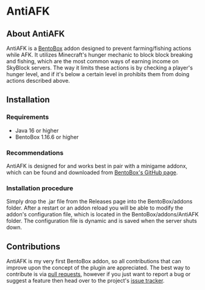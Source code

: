 # AntiAFK
## About AntiAFK
AntiAFK is a [BentoBox](https://github.com/BentoBoxWorld/BentoBox) addon designed to prevent farming/fishing actions while AFK. 
It utilizes Minecraft's hunger mechanic to block block breaking and fishing, which are the most common ways of earning income on SkyBlock servers.
The way it limits these actions is by checking a player's hunger level, and if it's below a certain level in prohibits them from doing actions described above.
## Installation
### Requirements
* Java 16 or higher
* BentoBox 1.16.6 or higher
### Recommendations
AntiAFK is designed for and works best in pair with a minigame addonx, which can be found and downloaded from [BentoBox's GitHub page](https://github.com/BentoBoxWorld).
### Installation procedure
Simply drop the .jar file from the Releases page into the BentoBox/addons folder. After a restart or an addon reload you will be able to modify the addon's configuration file,
which is located in the BentoBox/addons/AntiAFK folder. The configuration file is dynamic and is saved when the server shuts down.
## Contributions
AntiAFK is my very first BentoBox addon, so all contributions that can improve upon the concept of the plugin are appreciated. The best way to contribute is via [pull requests](https://github.com/therealdgrew/AntiAFK/pulls),
however if you just want to report a bug or suggest a feature then head over to the project's [issue tracker](https://github.com/therealdgrew/AntiAFK/issues).
